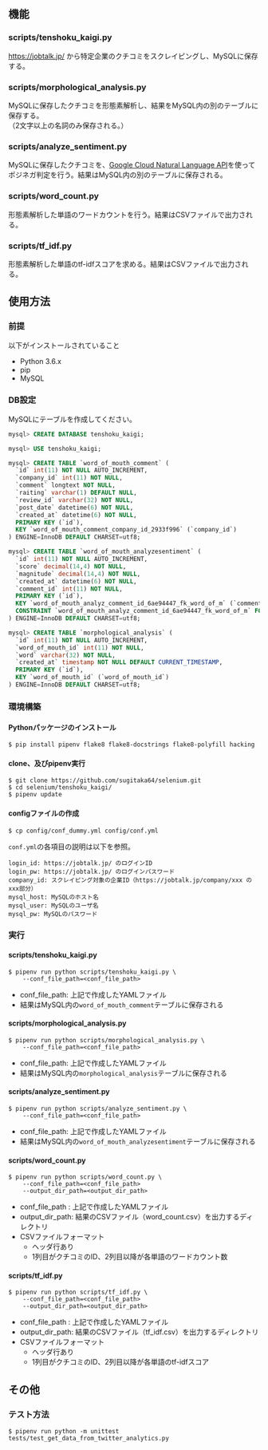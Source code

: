 ## 機能

### scripts/tenshoku_kaigi.py

https://jobtalk.jp/ から特定企業のクチコミをスクレイピングし、MySQLに保存する。

### scripts/morphological_analysis.py

MySQLに保存したクチコミを形態素解析し、結果をMySQL内の別のテーブルに保存する。  
（2文字以上の名詞のみ保存される。）

### scripts/analyze_sentiment.py

MySQLに保存したクチコミを、[Google Cloud Natural Language API](https://cloud.google.com/natural-language/?hl=ja)を使ってポジネガ判定を行う。結果はMySQL内の別のテーブルに保存される。

### scripts/word_count.py

形態素解析した単語のワードカウントを行う。結果はCSVファイルで出力される。

### scripts/tf_idf.py

形態素解析した単語のtf-idfスコアを求める。結果はCSVファイルで出力される。

## 使用方法

### 前提

以下がインストールされていること

* Python 3.6.x
* pip
* MySQL

### DB設定

MySQLにテーブルを作成してください。

```sql
mysql> CREATE DATABASE tenshoku_kaigi;

mysql> USE tenshoku_kaigi;

mysql> CREATE TABLE `word_of_mouth_comment` (
  `id` int(11) NOT NULL AUTO_INCREMENT,
  `company_id` int(11) NOT NULL,
  `comment` longtext NOT NULL,
  `raiting` varchar(1) DEFAULT NULL,
  `review_id` varchar(32) NOT NULL,
  `post_date` datetime(6) NOT NULL,
  `created_at` datetime(6) NOT NULL,
  PRIMARY KEY (`id`),
  KEY `word_of_mouth_comment_company_id_2933f996` (`company_id`)
) ENGINE=InnoDB DEFAULT CHARSET=utf8;

mysql> CREATE TABLE `word_of_mouth_analyzesentiment` (
  `id` int(11) NOT NULL AUTO_INCREMENT,
  `score` decimal(14,4) NOT NULL,
  `magnitude` decimal(14,4) NOT NULL,
  `created_at` datetime(6) NOT NULL,
  `comment_id` int(11) NOT NULL,
  PRIMARY KEY (`id`),
  KEY `word_of_mouth_analyz_comment_id_6ae94447_fk_word_of_m` (`comment_id`),
  CONSTRAINT `word_of_mouth_analyz_comment_id_6ae94447_fk_word_of_m` FOREIGN KEY (`comment_id`) REFERENCES `word_of_mouth_comment` (`id`)
) ENGINE=InnoDB DEFAULT CHARSET=utf8;

mysql> CREATE TABLE `morphological_analysis` (
  `id` int(11) NOT NULL AUTO_INCREMENT,
  `word_of_mouth_id` int(11) NOT NULL,
  `word` varchar(32) NOT NULL,
  `created_at` timestamp NOT NULL DEFAULT CURRENT_TIMESTAMP,
  PRIMARY KEY (`id`),
  KEY `word_of_mouth_id` (`word_of_mouth_id`)
) ENGINE=InnoDB DEFAULT CHARSET=utf8;
```

### 環境構築

#### Pythonパッケージのインストール

```shell-session
$ pip install pipenv flake8 flake8-docstrings flake8-polyfill hacking
```

#### clone、及びpipenv実行

```shell-session
$ git clone https://github.com/sugitaka64/selenium.git
$ cd selenium/tenshoku_kaigi/
$ pipenv update
```

#### configファイルの作成

```shell-session
$ cp config/conf_dummy.yml config/conf.yml
```

`conf.yml`の各項目の説明は以下を参照。

```
login_id: https://jobtalk.jp/ のログインID
login_pw: https://jobtalk.jp/ のログインパスワード
company_id: スクレイピング対象の企業ID（https://jobtalk.jp/company/xxx のxxx部分）
mysql_host: MySQLのホスト名
mysql_user: MySQLのユーザ名
mysql_pw: MySQLのパスワード
```

### 実行

#### scripts/tenshoku_kaigi.py

```
$ pipenv run python scripts/tenshoku_kaigi.py \
    --conf_file_path=<conf_file_path>
```

* conf_file_path: 上記で作成したYAMLファイル
* 結果はMySQL内の`word_of_mouth_comment`テーブルに保存される

#### scripts/morphological_analysis.py

```
$ pipenv run python scripts/morphological_analysis.py \
    --conf_file_path=<conf_file_path>
```

* conf_file_path: 上記で作成したYAMLファイル
* 結果はMySQL内の`morphological_analysis`テーブルに保存される

#### scripts/analyze_sentiment.py

```
$ pipenv run python scripts/analyze_sentiment.py \
    --conf_file_path=<conf_file_path>
```

* conf_file_path: 上記で作成したYAMLファイル
* 結果はMySQL内の`word_of_mouth_analyzesentiment`テーブルに保存される

#### scripts/word_count.py

```
$ pipenv run python scripts/word_count.py \
    --conf_file_path=<conf_file_path>
    --output_dir_path=<output_dir_path>
```

* conf_file_path : 上記で作成したYAMLファイル
* output_dir_path: 結果のCSVファイル（word_count.csv）を出力するディレクトリ
* CSVファイルフォーマット
  * ヘッダ行あり
  * 1列目がクチコミのID、2列目以降が各単語のワードカウント数

#### scripts/tf_idf.py

```
$ pipenv run python scripts/tf_idf.py \
    --conf_file_path=<conf_file_path>
    --output_dir_path=<output_dir_path>
```

* conf_file_path : 上記で作成したYAMLファイル
* output_dir_path: 結果のCSVファイル（tf_idf.csv）を出力するディレクトリ
* CSVファイルフォーマット
  * ヘッダ行あり
  * 1列目がクチコミのID、2列目以降が各単語のtf-idfスコア

## その他

### テスト方法

```shell-session
$ pipenv run python -m unittest tests/test_get_data_from_twitter_analytics.py
```

